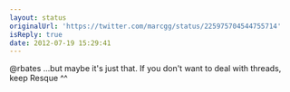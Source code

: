 ```yaml
---
layout: status
originalUrl: 'https://twitter.com/marcgg/status/225975704544755714'
isReply: true
date: 2012-07-19 15:29:41
---
```


@rbates ...but maybe it's just that. If you don't want to deal with threads, keep Resque ^^

